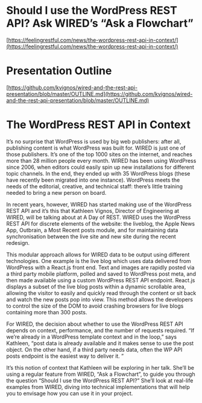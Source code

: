 # Should I use the WordPress REST API? Ask WIRED’s “Ask a Flowchart”

[https://feelingrestful.com/news/the-wordpress-rest-api-in-context/](https://feelingrestful.com/news/the-wordpress-rest-api-in-context/)

# Presentation Outline
[https://github.com/kvignos/wired-and-the-rest-api-presentation/blob/master/OUTLINE.md](https://github.com/kvignos/wired-and-the-rest-api-presentation/blob/master/OUTLINE.md)

# The WordPress REST API in Context

It’s no surprise that WordPress is used by big web publishers: after all, publishing content is what WordPress was built for. WIRED is just one of those publishers. It’s one of the top 1000 sites on the internet, and reaches more than 28 million people every month. WIRED has been using WordPress since 2006, when editors could easily spin up new installations for different topic channels. In the end, they ended up with 35 WordPress blogs (these have recently been migrated into one instance). WordPress meets the needs of the editorial, creative, and technical staff: there’s little training needed to bring a new person on board.

In recent years, however, WIRED has started making use of the WordPress REST API and it’s this that Kathleen Vignos, Director of Engineering at WIRED, will be talking about at A Day of REST. WIRED uses the WordPress REST API for discrete elements of the website: the liveblog, the Apple News App, Outbrain, a Most Recent posts module, and for maintaining data synchronisation between the live site and new site during the recent redesign.

This modular approach allows for WIRED data to be output using different technologies. One example is the live blog which uses data delivered from WordPress with a React.js front end. Text and images are rapidly posted via a third party mobile platform, polled and saved to WordPress post meta, and then made available using a custom WordPress REST API endpoint. React.js displays a subset of the live blog posts within a dynamic scrollable area, allowing the visitor to easily and quickly read through the content or sit back and watch the new posts pop into view. This method allows the developers to control the size of the DOM to avoid crashing browsers for live blogs containing more than 300 posts.

For WIRED, the decision about whether to use the WordPress REST API depends on context, performance, and the number of requests required. “If we’re already in a WordPress template context and in the loop,” says Kathleen, “post data is already available and it makes sense to use the post object. On the other hand, if a third party needs data, often the WP API posts endpoint is the easiest way to deliver it. ”

It’s this notion of context that Kathleen will be exploring in her talk. She’ll be using a regular feature from WIRED, “Ask a Flowchart”, to guide you through the question “Should I use the WordPress REST API?” She’ll look at real-life examples from WIRED, diving into technical implementations that will help you to envisage how you can use it in your project.

